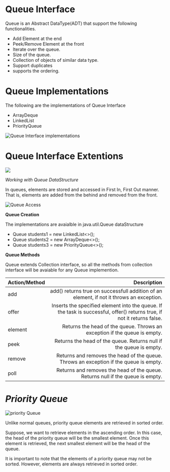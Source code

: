 **Queue Interface**
==
Queue is an Abstract DataType(ADT) that support the following functionalities.
- Add Element at the end
- Peek/Remove Element at the front
- Iterate over the queue.
- Size of the queue.
- Collection of objects of similar data type.
- Support duplicates
- supports the ordering.

**Queue Implementations**
==
The following are the implementations of Queue Interface
- ArrayDeque
- LinkedList
- PriorityQueue

![Queue Interface implementations](https://cdn.programiz.com/sites/tutorial2program/files/queue-interface.png)

**Queue Interface Extentions**
==
![](https://cdn.programiz.com/sites/tutorial2program/files/queue-subinterfaces.png)

*Working with Queue DataStructure*

In queues, elements are stored and accessed in First In, First Out manner. That is, elements are added from the behind and removed from the front.

![Queue Access](https://cdn.programiz.com/sites/tutorial2program/files/queue-implementation.png)

**Queue Creation**

The implementations are avaialble in java.util.Queue dataStructure
- Queue<String> students1 = new LinkedList<>();
- Queue<String> students2 = new ArrayDeque<>();
- Queue<String> students3 = new PriorityQueue<>();

**Queue Methods**

Queue extends Collection interface, so all the methods from collection interface will be avaiable for any Queue implemention. 

|Action/Method | Description | 
| :--- | ---: |
| add | add() returns true on successfull addition of an element, if not it throws an exception. |
| offer |  Inserts the specified element into the queue. If the task is successful, offer() returns true, if not it returns false. |
| element | Returns the head of the queue. Throws an exception if the queue is empty. |
| peek | Returns the head of the queue. Returns null if the queue is empty. |
| remove |  Returns and removes the head of the queue. Throws an exception if the queue is empty. |
| poll | Returns and removes the head of the queue. Returns null if the queue is empty. |


*Priority Queue*
=
![priority Queue](https://cdn.programiz.com/sites/tutorial2program/files/java-priorityqueue-implementation.png)

Unlike normal queues, priority queue elements are retrieved in sorted order.

Suppose, we want to retrieve elements in the ascending order. In this case, the head of the priority queue will be the smallest element. Once this element is retrieved, the next smallest element will be the head of the queue.

It is important to note that the elements of a priority queue may not be sorted. However, elements are always retrieved in sorted order.